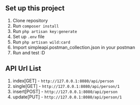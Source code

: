 ## Set up this project

1. Clone repository
2. Run `composer install`
3. Run `php artisan key:generate`
4. Set up `.env` file
5. Run `php artisan wild:card`
6. Import simpleapi.postman_collection.json in your postman 
7. Run and test :D

## API Url List
1. index[GET] - `http://127.0.0.1:8080/api/person`
2. single[GET] - `http://127.0.0.1:8080/api/person/1`
3. insert[POST] - `http://127.0.0.1:8080/api/person`
4. update[PUT] - `http://127.0.0.1:8080/api/person/1`
